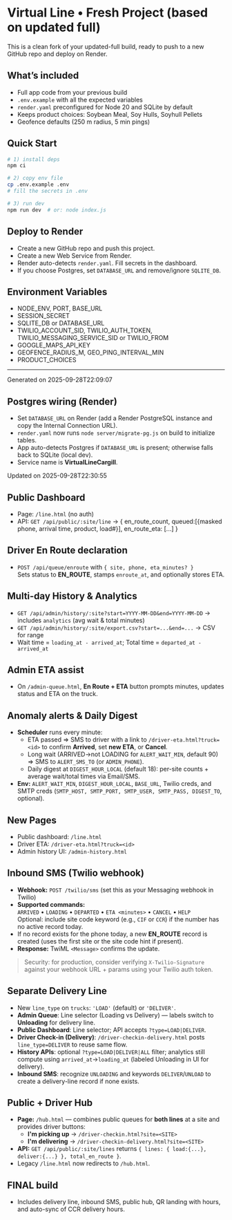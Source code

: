 # Virtual Line • Fresh Project (based on updated full)

This is a clean fork of your updated-full build, ready to push to a new GitHub repo and deploy on Render.

## What’s included
- Full app code from your previous build
- `.env.example` with all the expected variables
- `render.yaml` preconfigured for Node 20 and SQLite by default
- Keeps product choices: Soybean Meal, Soy Hulls, Soyhull Pellets
- Geofence defaults (250 m radius, 5 min pings)

## Quick Start
```bash
# 1) install deps
npm ci

# 2) copy env file
cp .env.example .env
# fill the secrets in .env

# 3) run dev
npm run dev  # or: node index.js
```

## Deploy to Render
- Create a new GitHub repo and push this project.
- Create a new Web Service from Render.
- Render auto-detects `render.yaml`. Fill secrets in the dashboard.
- If you choose Postgres, set `DATABASE_URL` and remove/ignore `SQLITE_DB`.

## Environment Variables
- NODE_ENV, PORT, BASE_URL
- SESSION_SECRET
- SQLITE_DB or DATABASE_URL
- TWILIO_ACCOUNT_SID, TWILIO_AUTH_TOKEN, TWILIO_MESSAGING_SERVICE_SID or TWILIO_FROM
- GOOGLE_MAPS_API_KEY
- GEOFENCE_RADIUS_M, GEO_PING_INTERVAL_MIN
- PRODUCT_CHOICES

---
Generated on 2025-09-28T22:09:07


## Postgres wiring (Render)
- Set `DATABASE_URL` on Render (add a Render PostgreSQL instance and copy the Internal Connection URL).
- `render.yaml` now runs `node server/migrate-pg.js` on build to initialize tables.
- App auto-detects Postgres if `DATABASE_URL` is present; otherwise falls back to SQLite (local dev).
- Service name is **VirtualLineCargill**.

Updated on 2025-09-28T22:30:55


## Public Dashboard
- Page: `/line.html` (no auth)
- API: `GET /api/public/:site/line` → { en_route_count, queued:[{masked phone, arrival time, product, load#}], en_route_eta: [...] }

## Driver En Route declaration
- `POST /api/queue/enroute` with `{ site, phone, eta_minutes? }`  
  Sets status to **EN_ROUTE**, stamps `enroute_at`, and optionally stores ETA.

## Multi-day History & Analytics
- `GET /api/admin/history/:site?start=YYYY-MM-DD&end=YYYY-MM-DD` → includes `analytics` (avg wait & total minutes)
- `GET /api/admin/history/:site/export.csv?start=...&end=...` → CSV for range
- Wait time = `loading_at - arrived_at`; Total time = `departed_at - arrived_at`

## Admin ETA assist
- On `/admin-queue.html`, **En Route + ETA** button prompts minutes, updates status and ETA on the truck.


## Anomaly alerts & Daily Digest
- **Scheduler** runs every minute:
  - ETA passed ⇒ SMS to driver with a link to `/driver-eta.html?truck=<id>` to confirm **Arrived**, set **new ETA**, or **Cancel**.
  - Long wait (ARRIVED→not LOADING for `ALERT_WAIT_MIN`, default 90) ⇒ SMS to `ALERT_SMS_TO` (or `ADMIN_PHONE`).
  - Daily digest at `DIGEST_HOUR_LOCAL` (default 18): per-site counts + average wait/total times via Email/SMS.
- **Env:** `ALERT_WAIT_MIN`, `DIGEST_HOUR_LOCAL`, `BASE_URL`, Twilio creds, and SMTP creds (`SMTP_HOST, SMTP_PORT, SMTP_USER, SMTP_PASS, DIGEST_TO`, optional).

## New Pages
- Public dashboard: `/line.html`
- Driver ETA: `/driver-eta.html?truck=<id>`
- Admin history UI: `/admin-history.html`


## Inbound SMS (Twilio webhook)
- **Webhook:** `POST /twilio/sms` (set this as your Messaging webhook in Twilio)
- **Supported commands:**  
  `ARRIVED` • `LOADING` • `DEPARTED` • `ETA <minutes>` • `CANCEL` • `HELP`  
  Optional: include site code keyword (e.g., `CIF` or `CCR`) if the number has no active record today.
- If no record exists for the phone today, a new **EN_ROUTE** record is created (uses the first site or the site code hint if present).
- **Response:** TwiML `<Message>` confirms the update.

> Security: for production, consider verifying `X-Twilio-Signature` against your webhook URL + params using your Twilio auth token.


## Separate Delivery Line
- New `line_type` on `trucks`: `'LOAD'` (default) or `'DELIVER'`.
- **Admin Queue**: Line selector (Loading vs Delivery) — labels switch to **Unloading** for delivery line.
- **Public Dashboard**: Line selector; API accepts `?type=LOAD|DELIVER`.
- **Driver Check-in (Delivery)**: `/driver-checkin-delivery.html` posts `line_type=DELIVER` to reuse same flow.
- **History APIs**: optional `?type=LOAD|DELIVER|ALL` filter; analytics still compute using `arrived_at`→`loading_at` (labeled Unloading in UI for delivery).
- **Inbound SMS**: recognize `UNLOADING` and keywords `DELIVER`/`UNLOAD` to create a delivery-line record if none exists.



## Public + Driver Hub
- **Page:** `/hub.html` — combines public queues for **both lines** at a site and provides driver buttons:
  - **I'm picking up** → `/driver-checkin.html?site=<SITE>`
  - **I'm delivering** → `/driver-checkin-delivery.html?site=<SITE>`
- **API:** `GET /api/public/:site/lines` returns `{ lines: { load:{...}, deliver:{...} }, total_en_route }`.
- Legacy `/line.html` now redirects to `/hub.html`.


## FINAL build
- Includes delivery line, inbound SMS, public hub, QR landing with hours, and auto-sync of CCR delivery hours.
